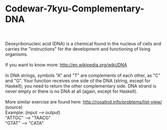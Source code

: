 # Codewar-7kyu-Complementary-DNA
<br><br>
Deoxyribonucleic acid (DNA) is a chemical found in the nucleus of cells and carries the "instructions" for the development and functioning of living organisms.
<br><br>
If you want to know more: http://en.wikipedia.org/wiki/DNA
<br><br>
In DNA strings, symbols "A" and "T" are complements of each other, as "C" and "G". Your function receives one side of the DNA (string, except for Haskell); you need to return the other complementary side. DNA strand is never empty or there is no DNA at all (again, except for Haskell).
<br><br>
More similar exercise are found here: http://rosalind.info/problems/list-view/ (source)
<br>
Example: (input --> output)
<br>
"ATTGC" --> "TAACG"
<br>
"GTAT" --> "CATA"
